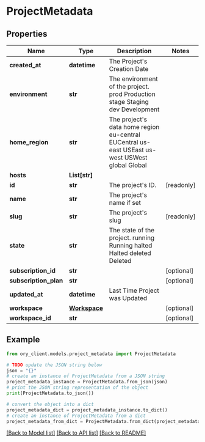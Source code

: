 # ProjectMetadata


## Properties

Name | Type | Description | Notes
------------ | ------------- | ------------- | -------------
**created_at** | **datetime** | The Project&#39;s Creation Date | 
**environment** | **str** | The environment of the project. prod Production stage Staging dev Development | 
**home_region** | **str** | The project&#39;s data home region eu-central EUCentral us-east USEast us-west USWest global Global | 
**hosts** | **List[str]** |  | 
**id** | **str** | The project&#39;s ID. | [readonly] 
**name** | **str** | The project&#39;s name if set | 
**slug** | **str** | The project&#39;s slug | [readonly] 
**state** | **str** | The state of the project. running Running halted Halted deleted Deleted | 
**subscription_id** | **str** |  | [optional] 
**subscription_plan** | **str** |  | [optional] 
**updated_at** | **datetime** | Last Time Project was Updated | 
**workspace** | [**Workspace**](Workspace.md) |  | [optional] 
**workspace_id** | **str** |  | [optional] 

## Example

```python
from ory_client.models.project_metadata import ProjectMetadata

# TODO update the JSON string below
json = "{}"
# create an instance of ProjectMetadata from a JSON string
project_metadata_instance = ProjectMetadata.from_json(json)
# print the JSON string representation of the object
print(ProjectMetadata.to_json())

# convert the object into a dict
project_metadata_dict = project_metadata_instance.to_dict()
# create an instance of ProjectMetadata from a dict
project_metadata_from_dict = ProjectMetadata.from_dict(project_metadata_dict)
```
[[Back to Model list]](../README.md#documentation-for-models) [[Back to API list]](../README.md#documentation-for-api-endpoints) [[Back to README]](../README.md)


